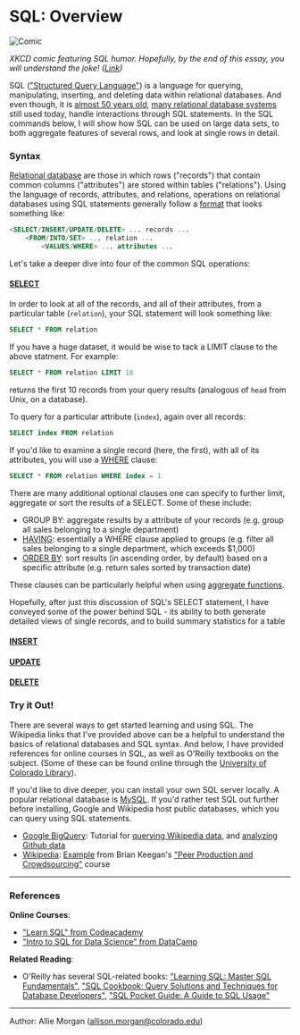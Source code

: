 # SQL: Overview

![Comic](https://imgs.xkcd.com/comics/exploits_of_a_mom.png "Her daughter is named Help I'm trapped in a driver's license factory.")

_XKCD comic featuring SQL humor. Hopefully, by the end of this essay, you will understand the joke! ([Link](https://xkcd.com/327/))_

SQL (["Structured Query Language"](https://en.wikipedia.org/wiki/SQL)) is a language for querying, manipulating, inserting, and deleting data within relational databases. 
And even though, it is [almost 50 years old](https://dl.acm.org/citation.cfm?doid=362384.362685), [many relational database systems](https://en.wikipedia.org/wiki/List_of_relational_database_management_systems) still used today, handle interactions through SQL statements. In the SQL commands below, I will show how SQL can be used on large data sets, to both aggregate features of several rows, and look at single rows in detail. 

### Syntax
<!--img src="https://user-images.githubusercontent.com/6633242/35548378-3f09f0be-053c-11e8-9473-cad2b033350d.png" width="70%" title="Example Database"-->

[Relational database](https://en.wikipedia.org/wiki/Relational_database) are those in which rows ("records") that contain common columns ("attributes") are stored within tables ("relations"). Using the language of records, attributes, and relations, operations on relational databases using SQL statements generally follow a [format](https://en.wikipedia.org/wiki/SQL_syntax) that looks something like:
```SQL
<SELECT/INSERT/UPDATE/DELETE> ... records ... 
	<FROM/INTO/SET> ... relation ... 
		<VALUES/WHERE> ... attributes ...
``` 

Let's take a deeper dive into four of the common SQL operations:

#### [SELECT](https://en.wikipedia.org/wiki/Select_(SQL))

In order to look at all of the records, and all of their attributes, from a particular table (`relation`), your SQL statement will look something like:
```SQL
SELECT * FROM relation
``` 

If you have a huge dataset, it would be wise to tack a LIMIT clause to the above statment. For example:
```SQL
SELECT * FROM relation LIMIT 10
```
returns the first 10 records from your query results (analogous of `head` from Unix, on a database).

To query for a particular attribute (`index`), again over all records:
```SQL
SELECT index FROM relation
``` 

If you'd like to examine a single record (here, the first), with all of its attributes, you will use a [WHERE](https://en.wikipedia.org/wiki/Where_(SQL)) clause:
```SQL
SELECT * FROM relation WHERE index = 1
```

There are many additional optional clauses one can specify to further limit, aggregate or sort the results of a SELECT. Some of these include:

- GROUP BY: aggregate results by a attribute of your records (e.g. group all sales belonging to a single department)
- [HAVING](https://en.wikipedia.org/wiki/Having_(SQL)): essentially a WHERE clause applied to groups (e.g. filter all sales belonging to a single department, which exceeds $1,000)
- [ORDER BY](https://en.wikipedia.org/wiki/Order_by): sort results (in ascending order, by default) based on a specific attribute (e.g. return sales sorted by transaction date)

These clauses can be particularly helpful when using [aggregate functions](https://en.wikipedia.org/wiki/Aggregate_function).

Hopefully, after just this discussion of SQL's SELECT statement, I have conveyed some of the power behind SQL - its ability to both generate detailed views of single records, and to build summary statistics for a table 

#### [INSERT](https://en.wikipedia.org/wiki/Insert_(SQL))

#### [UPDATE](https://en.wikipedia.org/wiki/Update_(SQL))

#### [DELETE](https://en.wikipedia.org/wiki/Delete_(SQL))

### Try it Out!

There are several ways to get started learning and using SQL. The Wikipedia links that I've provided above can be a helpful to understand the basics of relational databases and SQL syntax. And below, I have provided references for online courses in SQL, as well as O'Reilly textbooks on the subject. (Some of these can be found online through the [University of Colorado Library](http://ucblibraries.summon.serialssolutions.com/search?formids=target&lang=eng&suite=def&reservedids=lang%2Csuite&submitmode=&submitname=&s.q=oreilly#!/search?ho=t&l=en&q=(%22SQL%22)%20AND%20(Publisher:(OReilly)))).

If you'd like to dive deeper, you can install your own SQL server locally. A popular relational database is [MySQL](https://www.mysql.com). If you'd rather test SQL out further before installing, Google and Wikipedia host public databases, which you can query using SQL statements. 

- [Google BigQuery](https://cloud.google.com/bigquery/public-data/): Tutorial for [querying Wikipedia data](https://codelabs.developers.google.com/codelabs/cloud-bigquery-wikipedia/index.html?index=..%2F..%2Findex#0), and [analyzing Github data](https://medium.com/google-cloud/github-on-bigquery-analyze-all-the-code-b3576fd2b150)
- [Wikipedia](https://wikitech.wikimedia.org/wiki/PAWS): [Example](https://github.com/brianckeegan/INFO-3501-5501/blob/master/Lab%201/Lab%201%20-%20Revision%20Histories.ipynb) from Brian Keegan's ["Peer Production and Crowdsourcing"](https://github.com/brianckeegan/INFO-3501-5501) course

---

### References

**Online Courses**:

- ["Learn SQL" from Codeacademy](https://www.codecademy.com/learn/learn-sql)
- ["Intro to SQL for Data Science" from DataCamp](https://www.datacamp.com/courses/intro-to-sql-for-data-science)

**Related Reading**:
- O'Reilly has several SQL-related books: ["Learning SQL: Master SQL Fundamentals"](http://a.co/3n8QFbu), ["SQL Cookbook: Query Solutions and Techniques for Database Developers"](http://a.co/fh2Ft2f), ["SQL Pocket Guide: A Guide to SQL Usage"](http://a.co/bQDAtQO)

---

Author: Allie Morgan (allison.morgan@colorado.edu) 
